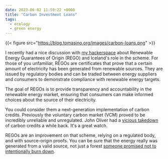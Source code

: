 ```yaml
---
date: 2023-06-02 11:59:22 +0000
title: "Carbon Investment Loans"
tags:
  - ecology
  - green energy
---
```


{{< figure src="https://blog.tomasino.org/images/carbon-loans.png" >}}

I recently had a nice discussion with [my hackerspace](https://hakkavelin.is)
about Renewable Energy Guarantees of Origin (REGO) and Iceland's role in the
scheme. For those of you unfamiliar, REGOs are certificates that prove that
a certain amount of electricity has been generated from renewable sources. They
are issued by regulatory bodies and can be traded between energy suppliers and
consumers to demonstrate compliance with renewable energy targets.

The goal of REGOs is to provide transparency and accountability in the renewable
energy market, ensuring that consumers can make informed choices about the
source of their electricity.

You could consider them a next-generation implementation of carbon credits.
Previously the voluntary carbon market (VCM) proved to be incredibly unreliable
and unregulated. John Oliver had a [vicious
takedown](https://www.youtube.com/watch?v=6p8zAbFKpW0) of carbon credits a while
back. It's a great watch.

REGOs are an improvement on that scheme, relying on a regulated body, and with
source-origin proofs. You can be sure that the energy really was generated from
a valid source, not just a forest [someone promised not to intentionally burn
down](https://www.stuff.co.nz/environment/climate-news/131979365/why-the-heat-is-on-carbon-offsets-claiming-to-protect-forest).




<!--  vim: set shiftwidth=4 tabstop=4 expandtab: -->

